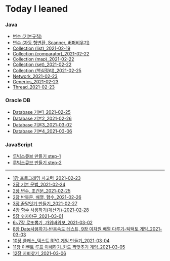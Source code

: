 # Today I leaned

### Java

- [변수 (기본규칙)](https://calvin9150.tistory.com/4)
- [변수 (자동 형변환, Scanner, 버퍼비우기)](https://calvin9150.tistory.com/5)
- [Collection (list)\_2021-02-19](<https://github.com/calvin9150/TIL/blob/main/JAVA/Collection(list)_20210219.md>)
- [Collection (comparator)\_2021-02-22](<https://github.com/calvin9150/TIL/blob/main/JAVA/Collection(comparator)_20210222.md>)
- [Collection (map)\_2021-02-22](<https://github.com/calvin9150/TIL/blob/main/JAVA/Collection(map)_20210222.md>)
- [Collection (set)\_2021-02-22](<https://github.com/calvin9150/TIL/blob/main/JAVA/Collection(set)_20210222.md>)
- [Collection (핵심정리)\_2021-02-25](https://calvin9150.tistory.com/30)
- [Network_2021-02-23](https://calvin9150.tistory.com/24?category=1179588)
- [Generics_2021-02-23](https://calvin9150.tistory.com/22?category=1179588)
- [Thread_2021-02-23](https://calvin9150.tistory.com/23?category=1179588)

### Oracle DB

- [Database 기본1_2021-02-25](https://calvin9150.tistory.com/31)
- [Database 기본2_2021-02-26](https://calvin9150.tistory.com/35)
- [Database 기본3_2021-03-02](https://calvin9150.tistory.com/39)
- [Database 기본4_2021-03-06](https://calvin9150.tistory.com/45)

### JavaScript

- [루빅스큐브 만들기 step-1](https://github.com/calvin9150/codeSquadTest/tree/step-1)
- [루빅스큐브 만들기 step-2](https://github.com/calvin9150/codeSquadTest/tree/step-2)

---

- [1장 프로그래밍 사고력\_2021-02-23](https://calvin9150.tistory.com/28)
- [2장 기본 문법\_2021-02-24](https://calvin9150.tistory.com/29)
- [2장 변수, 조건문\_2021-02-25](https://calvin9150.tistory.com/33?category=1187638)
- [2장 반복문, 배열, 함수\_2021-02-26](https://calvin9150.tistory.com/34)
- [3장 끝말잇기 만들기\_2021-02-27](https://calvin9150.tistory.com/36)
- [4장 함수 사용하기(계산기)-2021-02-28](https://calvin9150.tistory.com/37)
- [5장 숫자야구\_2021-03-01](https://calvin9150.tistory.com/38)
- [6~7장 로또뽑기, 가위바위보\_2021-03-02](https://calvin9150.tistory.com/40)
- [8장 Date사용하기-반응속도 테스트, 9장 이차원 배열 다루기-틱택토 게임\_2021-03-03](https://calvin9150.tistory.com/41)
- [10장 클래스\_텍스트 RPG 게임 만들기\_2021-03-04](https://calvin9150.tistory.com/42)
- [11장 이벤트 루프 이해하기\_카드 짝맞추기 게임\_2021-03-05](https://calvin9150.tistory.com/43)
- [12장 지뢰찾기\_2021-03-06](https://calvin9150.tistory.com/44)
